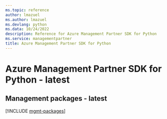 ```yaml
---
ms.topic: reference
author: lmazuel
ms.author: lmazuel
ms.devlang: python
ms.data: 10/24/2022
description: Reference for Azure Management Partner SDK for Python
ms.service: managementpartner
title: Azure Management Partner SDK for Python
---
```

# Azure Management Partner SDK for Python - latest

## Management packages - latest
[!INCLUDE [mgmt-packages](management-partner-mgmt-index.md)]